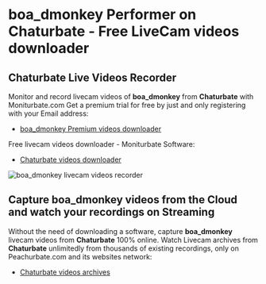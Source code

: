 # boa_dmonkey Performer on Chaturbate - Free LiveCam videos downloader

## Chaturbate Live Videos Recorder

Monitor and record livecam videos of **boa_dmonkey** from **Chaturbate** with Moniturbate.com
Get a premium trial for free by just and only registering with your Email address:
* [boa_dmonkey Premium videos downloader](https://moniturbate.com/request-demo-licence-key.html)

Free livecam videos downloader - Moniturbate Software:
* [Chaturbate videos downloader](https://moniturbate.com/moniturbate-download-software.html)

![boa_dmonkey livecam videos recorder](https://peachurnet.com/templates/moniturbate-software.png)


## Capture boa_dmonkey videos from the Cloud and watch your recordings on Streaming

Without the need of downloading a software, capture **boa_dmonkey** livecam videos from **Chaturbate** 100% online.
Watch Livecam archives from **Chaturbate** unlimitedly from thousands of existing recordings, only on Peachurbate.com and its websites network:
* [Chaturbate videos archives](https://peachurnet.com/)